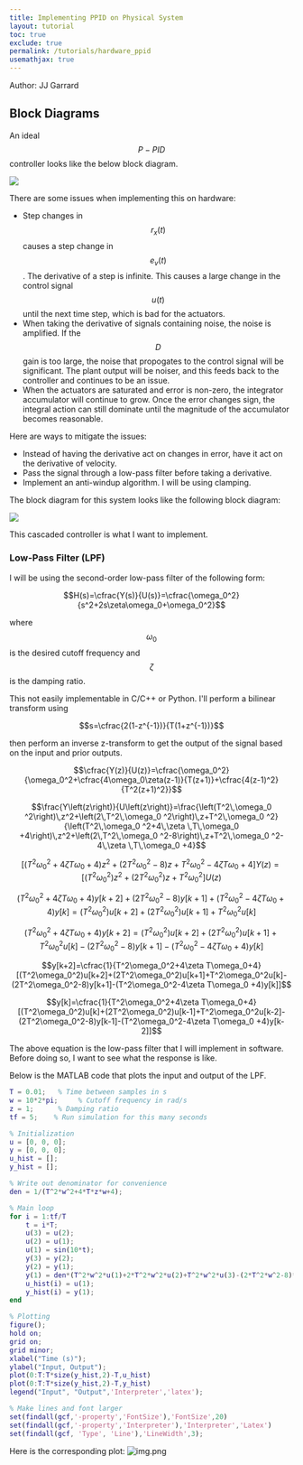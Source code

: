 ```yaml
---
title: Implementing PPID on Physical System
layout: tutorial
toc: true
exclude: true
permalink: /tutorials/hardware_ppid
usemathjax: true
---
```


Author: JJ Garrard

## Block Diagrams

An ideal $$P-PID$$ controller looks like the below block diagram.

![](/Docs_Website/docs/hardware_PPID/Block_Diagram.png)

There are some issues when implementing this on hardware:
- Step changes in $$r_x(t)$$ causes a step change in $$e_v(t)$$. The derivative of a step is infinite. This causes a large change in the control signal $$u(t)$$ until the next time step, which is bad for the actuators.
- When taking the derivative of signals containing noise, the noise is amplified. If the $$D$$ gain is too large, the noise that propogates to the control signal will be significant. The plant output will be noiser, and this feeds back to the controller and continues to be an issue.
- When the actuators are saturated and error is non-zero, the integrator accumulator will continue to grow. Once the error changes sign, the integral action can still dominate until the magnitude of the accumulator becomes reasonable.

Here are ways to mitigate the issues:
- Instead of having the derivative act on changes in error, have it act on the derivative of velocity.
- Pass the signal through a low-pass filter before taking a derivative.
- Implement an anti-windup algorithm. I will be using clamping.

The block diagram for this system looks like the following block diagram:

![](/Docs_Website/docs/hardware_PPID/Block_Diagram_clamp_filter.png)

This cascaded controller is what I want to implement.

### Low-Pass Filter (LPF)

I will be using the second-order low-pass filter of the following form:

$$H(s)=\cfrac{Y(s)}{U(s)}=\cfrac{\omega_0^2}{s^2+2s\zeta\omega_0+\omega_0^2}$$

where $$\omega_0$$ is the desired cutoff frequency and $$\zeta$$ is the damping ratio.

This not easily implementable in C/C++ or Python. I'll perform a bilinear transform using 

$$s=\cfrac{2(1-z^{-1})}{T(1+z^{-1})}$$

then perform an inverse z-transform to get the output of the signal based on the input and prior outputs.

$$\cfrac{Y(z)}{U(z)}=\cfrac{\omega_0^2}{\omega_0^2+\cfrac{4\omega_0\zeta(z-1)}{T(z+1)}+\cfrac{4(z-1)^2}{T^2(z+1)^2}}$$

$$\frac{Y\left(z\right)}{U\left(z\right)}=\frac{\left(T^2\,\omega_0 ^2\right)\,z^2+\left(2\,T^2\,\omega_0 ^2\right)\,z+T^2\,\omega_0 ^2}{\left(T^2\,\omega_0 ^2+4\,\zeta \,T\,\omega_0 +4\right)\,z^2+\left(2\,T^2\,\omega_0 ^2-8\right)\,z+T^2\,\omega_0 ^2-4\,\zeta \,T\,\omega_0 +4}$$

$$[(T^2\omega_0^2+4\zeta T\omega_0+4)z^2+(2T^2\omega_0^2-8)z+T^2\omega_0^2-4\zeta T\omega_0 +4]Y(z)=[(T^2\omega_0^2)z^2+(2T^2\omega_0^2)z+T^2\omega_0^2]U(z)$$

$$(T^2\omega_0^2+4\zeta T\omega_0+4)y[k+2]+(2T^2\omega_0^2-8)y[k+1]+(T^2\omega_0^2-4\zeta T\omega_0 +4)y[k]=(T^2\omega_0^2)u[k+2]+(2T^2\omega_0^2)u[k+1]+T^2\omega_0^2u[k]$$

$$(T^2\omega_0^2+4\zeta T\omega_0+4)y[k+2]=(T^2\omega_0^2)u[k+2]+(2T^2\omega_0^2)u[k+1]+T^2\omega_0^2u[k]-(2T^2\omega_0^2-8)y[k+1]-(T^2\omega_0^2-4\zeta T\omega_0 +4)y[k]$$

$$y[k+2]=\cfrac{1}{T^2\omega_0^2+4\zeta T\omega_0+4}[(T^2\omega_0^2)u[k+2]+(2T^2\omega_0^2)u[k+1]+T^2\omega_0^2u[k]-(2T^2\omega_0^2-8)y[k+1]-(T^2\omega_0^2-4\zeta T\omega_0 +4)y[k]]$$

$$y[k]=\cfrac{1}{T^2\omega_0^2+4\zeta T\omega_0+4}[(T^2\omega_0^2)u[k]+(2T^2\omega_0^2)u[k-1]+T^2\omega_0^2u[k-2]-(2T^2\omega_0^2-8)y[k-1]-(T^2\omega_0^2-4\zeta T\omega_0 +4)y[k-2]]$$

The above equation is the low-pass filter that I will implement in software. Before doing so, I want to see what the response is like.

Below is the MATLAB code that plots the input and output of the LPF. 

```matlab
T = 0.01;   % Time between samples in s
w = 10*2*pi;     % Cutoff frequency in rad/s
z = 1;      % Damping ratio
tf = 5;    % Run simulation for this many seconds

% Initialization
u = [0, 0, 0];
y = [0, 0, 0];
u_hist = [];
y_hist = [];

% Write out denominator for convenience
den = 1/(T^2*w^2+4*T*z*w+4);

% Main loop
for i = 1:tf/T
    t = i*T;
    u(3) = u(2);
    u(2) = u(1);
    u(1) = sin(10*t);
    y(3) = y(2);
    y(2) = y(1);
    y(1) = den*(T^2*w^2*u(1)+2*T^2*w^2*u(2)+T^2*w^2*u(3)-(2*T^2*w^2-8)*y(2)-(T^2*w^2-4*z*T*w+4)*y(3));
    u_hist(i) = u(1);
    y_hist(i) = y(1);
end

% Plotting
figure();
hold on;
grid on;
grid minor;
xlabel("Time (s)");
ylabel("Input, Output");
plot(0:T:T*size(y_hist,2)-T,u_hist)
plot(0:T:T*size(y_hist,2)-T,y_hist)
legend("Input", "Output",'Interpreter','latex');

% Make lines and font larger
set(findall(gcf,'-property','FontSize'),'FontSize',20)
set(findall(gcf,'-property','Interpreter'),'Interpreter','Latex')
set(findall(gcf, 'Type', 'Line'),'LineWidth',3);
```

Here is the corresponding plot:
![img.png](/Docs_Website/docs/hardware_PPID/img.png)